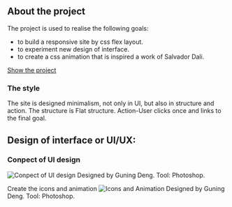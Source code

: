 ## About the project

The project is used to realise the following goals:
* to build a responsive site by css flex layout.
* to experiment new design of interface.
* to create a css animation that is inspired a work of Salvador Dali.

[Show the project](https://dengguning.github.io/Dali/ "Link to teh web about Salvador Dali")

### The style
The site is designed minimalism, not only in UI, but also in structure and action. The structure is Flat structure. Action-User clicks once and links to the final goal. 


## Design of interface or UI/UX:

### Conpect of UI design

![Conpect of UI design](https://raw.githubusercontent.com/wiki/Dengguning/Dali/images/dali_UI_01.jpg)
Designed by Guning Deng.
Tool: Photoshop.

Create the icons and animation
![Icons and Animation](https://raw.githubusercontent.com/wiki/Dengguning/Dali/images/dali_icons.jpg)
Designed by Guning Deng.
Tool: Photoshop.
